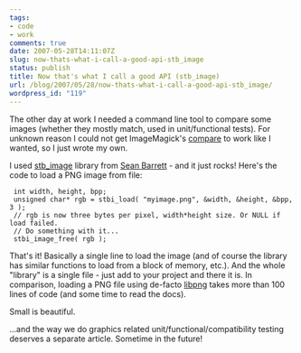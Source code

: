 ```yaml
---
tags:
- code
- work
comments: true
date: 2007-05-28T14:11:07Z
slug: now-thats-what-i-call-a-good-api-stb_image
status: publish
title: Now that's what I call a good API (stb_image)
url: /blog/2007/05/28/now-thats-what-i-call-a-good-api-stb_image/
wordpress_id: "119"
---
```


The other day at work I needed a command line tool to compare some images (whether they mostly match, used in unit/functional tests). For unknown reason I could not get ImageMagick's [compare](http://www.imagemagick.org/script/compare.php) to work like I wanted, so I just wrote my own.

I used [stb_image](http://nothings.org/stb_image.c) library from [Sean Barrett](http://nothings.org) - and it just rocks! Here's the code to load a PNG image from file:


     int width, height, bpp;
     unsigned char* rgb = stbi_load( "myimage.png", &width, &height, &bpp, 3 );
     // rgb is now three bytes per pixel, width*height size. Or NULL if load failed.
     // Do something with it...
     stbi_image_free( rgb );
 

That's it! Basically a single line to load the image (and of course the library has similar functions to load from a block of memory, etc.). And the whole "library" is a single file - just add to your project and there it is. In comparison, loading a PNG file using de-facto [libpng](http://www.libpng.org/pub/png/libpng.html) takes more than 100 lines of code (and some time to read the docs).

Small is beautiful.

...and the way we do graphics related unit/functional/compatibility testing deserves a separate article. Sometime in the future!
